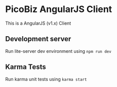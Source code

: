 # PicoBiz AngularJS Client
This is a AngularJS (v1.x) Client

## Development server
Run lite-server dev environment using `npm run dev`

## Karma Tests
Run karma unit tests using `karma start`